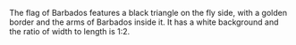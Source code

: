 The flag of Barbados features a black triangle on the fly side, with a golden border and the arms of Barbados inside it. It has a white background and the ratio of width to length is 1:2.